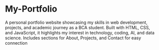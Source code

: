 # My-Portfolio
A personal portfolio website showcasing my skills in web development, projects, and academic journey as a BCA student. Built with HTML, CSS, and JavaScript, it highlights my interest in technology, coding, AI, and data science. Includes sections for About, Projects, and Contact for easy connection
